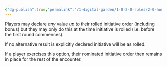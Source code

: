 ```yaml
---
{"dg-publish":true,"permalink":"/1-digital-garden/1-0-2-0-rules/2-0-house-rules/02-06-option-to-decrease-initiative-roll/"}
---
```


Players may declare *any* value *up to* their rolled initiative order (including bonus) but they may only do this at the time initiative is rolled (i.e. before the first round commences).

If no alternative result is explicitly declared initiative will be as rolled.

If a player exercises this option, their nominated initiative order then remains in place for the rest of the encounter.